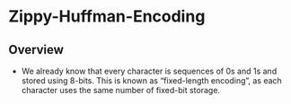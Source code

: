 # Zippy-Huffman-Encoding

## Overview
* We already know that every character is sequences of 0s and 1s and stored using 8-bits. This is known as “fixed-length encoding”, as each character uses the same number of fixed-bit storage.
